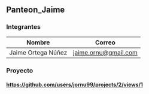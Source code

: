 ## Panteon_Jaime
### Integrantes

  | Nombre             | Correo               |
  |--------------------|----------------------|
  | Jaime Ortega Núñez | jaime.ornu@gmail.com |
  
### Proyecto
#### https://github.com/users/jornu99/projects/2/views/1
